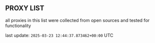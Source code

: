 ## PROXY LIST

all proxies in this list were collected from open sources and tested for functionality

last update: `2025-03-23 12:44:37.873462+00:00` UTC